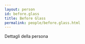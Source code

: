 ```yaml
---
layout: person
id: before.glass
title: Before Glass
permalink: people/before.glass.html
---
```


Dettagli della persona